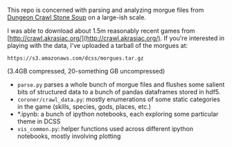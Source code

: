 This repo is concerned with parsing and analyzing morgue files from [Dungeon Crawl Stone Soup](https://crawl.develz.org/) on a large-ish scale. 

I was able to download about 1.5m reasonably recent games from [http://crawl.akrasiac.org/](http://crawl.akrasiac.org/). If you're interested in playing with the data, I've uploaded a tarball of the morgues at:

    https://s3.amazonaws.com/dcss/morgues.tar.gz

(3.4GB compressed, 20-something GB uncompressed)

- `parse.py` parses a whole bunch of morgue files and flushes some salient bits of structured data to a bunch of pandas dataframes stored in hdf5.
- `coroner/crawl_data.py`: mostly enumerations of some static categories in the game (skills, species, gods, places, etc.)
- \*.ipynb: a bunch of ipython notebooks, each exploring some particular theme in DCSS
- `vis_common.py`: helper functions used across different ipython notebooks, mostly involving plotting

